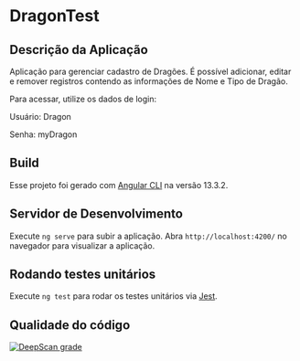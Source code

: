 # DragonTest

## Descrição da Aplicação

Aplicação para gerenciar cadastro de Dragões.
É possível adicionar, editar e remover registros contendo as informações de Nome e Tipo de Dragão.

Para acessar, utilize os dados de login:

Usuário: Dragon

Senha: myDragon

## Build

Esse projeto foi gerado com [Angular CLI](https://github.com/angular/angular-cli) na versão 13.3.2.

## Servidor de Desenvolvimento

Execute `ng serve` para subir a aplicação. Abra `http://localhost:4200/` no navegador para visualizar a aplicação.

## Rodando testes unitários

Execute `ng test` para rodar os testes unitários via [Jest](https://jestjs.io/pt-BR/).

## Qualidade do código

[![DeepScan grade](https://deepscan.io/api/teams/17464/projects/20823/branches/579073/badge/grade.svg)](https://deepscan.io/dashboard#view=project&tid=17464&pid=20823&bid=579073)
